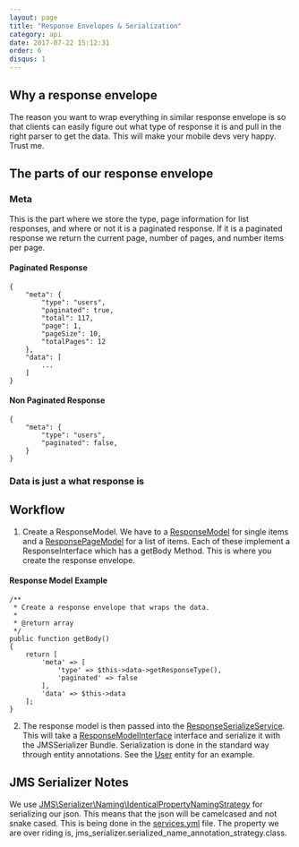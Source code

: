 ```yaml
---
layout: page
title: "Response Envelopes & Serialization"
category: api
date: 2017-07-22 15:12:31
order: 6
disqus: 1
---
```



## Why a response envelope

The reason you want to wrap everything in similar response envelope is so that clients can easily figure out what type of response it is and pull in the right parser to get the data.  This will make your mobile devs very happy.  Trust me.

## The parts of our response envelope

### Meta

This is the part where we store the type, page information for list responses, and where or not it is a paginated response.  If it is a paginated response we return the current page, number of pages, and number items per page.

#### Paginated Response
```
{
    "meta": {
        "type": "users",
        "paginated": true,
        "total": 117,
        "page": 1,
        "pageSize": 10,
        "totalPages": 12
    },
    "data": [
        ...
    ]
}
```

#### Non Paginated Response

```
{
    "meta": {
        "type": "users",
        "paginated": false,
    }
}

```

### Data is just a what response is

## Workflow

1) Create a ResponseModel.  We have to a [ResponseModel](https://github.com/phptuts/starterkitforsymfony/blob/master/src/AppBundle/Model/Response/ResponseModel.php) for single items and a [ResponsePageModel](https://github.com/phptuts/starterkitforsymfony/blob/master/src/AppBundle/Model/Response/ResponsePageModel.php) for a list of items.  Each of these implement a ResponseInterface which has a getBody Method.  This is where you create the response envelope.  

#### Response Model Example

```
/**
 * Create a response envelope that wraps the data.
 *
 * @return array
 */
public function getBody()
{
    return [
        'meta' => [
            'type' => $this->data->getResponseType(),
            'paginated' => false
        ],
        'data' => $this->data
    ];
}
```

2) The response model is then passed into the [ResponseSerializeService](https://github.com/phptuts/starterkitforsymfony/blob/master/src/AppBundle/Service/ResponseSerializerService.php).  This will take a [ResponseModelInterface](https://github.com/phptuts/starterkitforsymfony/blob/master/src/AppBundle/Model/Response/ResponseModelInterface.php) interface and serialize it with the JMSSerializer Bundle.  Serialization is done in the standard way through entity annotations.  See the [User](https://github.com/phptuts/starterkitforsymfony/blob/master/src/AppBundle/Entity/User.php) entity for an example.
 
 
 ## JMS Serializer Notes
 
 We use [JMS\Serializer\Naming\IdenticalPropertyNamingStrategy](https://knpuniversity.com/screencast/symfony-rest/serializer-basics) for serializing our json.  This means that the json will be camelcased and not snake cased.  This is being done in the [services.yml](https://github.com/phptuts/starterkitforsymfony/blob/master/app/config/services.yml#L5) file.  The property we are over riding is,  jms_serializer.serialized_name_annotation_strategy.class.
 
 
 